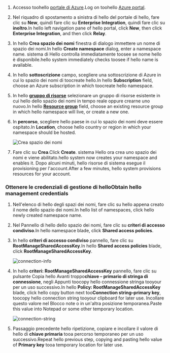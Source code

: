 1. <span data-ttu-id="cb05e-101">Accesso toohello [portale di Azure][Azure portal].</span><span class="sxs-lookup"><span data-stu-id="cb05e-101">Log on toohello [Azure portal][Azure portal].</span></span>
2. <span data-ttu-id="cb05e-102">Nel riquadro di spostamento a sinistra di hello del portale di hello, fare clic su **New**, quindi fare clic su **Enterprise Integration**, quindi fare clic su **inoltro**.</span><span class="sxs-lookup"><span data-stu-id="cb05e-102">In hello left navigation pane of hello portal, click **New**, then click **Enterprise Integration**, and then click **Relay**.</span></span>
3. <span data-ttu-id="cb05e-103">In hello **Crea spazio dei nomi** finestra di dialogo immettere un nome di spazio dei nomi.</span><span class="sxs-lookup"><span data-stu-id="cb05e-103">In hello **Create namespace** dialog, enter a namespace name.</span></span> <span data-ttu-id="cb05e-104">sistema di Hello controlla immediatamente toosee se nome hello è disponibile.</span><span class="sxs-lookup"><span data-stu-id="cb05e-104">hello system immediately checks toosee if hello name is available.</span></span>
4. <span data-ttu-id="cb05e-105">In hello **sottoscrizione** campo, scegliere una sottoscrizione di Azure in cui lo spazio dei nomi di toocreate hello.</span><span class="sxs-lookup"><span data-stu-id="cb05e-105">In hello **Subscription** field, choose an Azure subscription in which toocreate hello namespace.</span></span>
5. <span data-ttu-id="cb05e-106">In hello  **[gruppo di risorse](../articles/azure-resource-manager/resource-group-portal.md)**  selezionare un gruppo di risorse esistente in cui hello dello spazio dei nomi in tempo reale oppure crearne uno nuovo.</span><span class="sxs-lookup"><span data-stu-id="cb05e-106">In hello **[Resource group](../articles/azure-resource-manager/resource-group-portal.md)** field, choose an existing resource group in which hello namespace will live, or create a new one.</span></span>      
6. <span data-ttu-id="cb05e-107">In **percorso**, scegliere hello paese in cui lo spazio dei nomi deve essere ospitato.</span><span class="sxs-lookup"><span data-stu-id="cb05e-107">In **Location**, choose hello country or region in which your namespace should be hosted.</span></span>
   
    ![Crea spazio dei nomi][create-namespace]
7. <span data-ttu-id="cb05e-109">Fare clic su **Crea**.</span><span class="sxs-lookup"><span data-stu-id="cb05e-109">Click **Create**.</span></span> <span data-ttu-id="cb05e-110">sistema Hello ora crea uno spazio dei nomi e viene abilitato.</span><span class="sxs-lookup"><span data-stu-id="cb05e-110">hello system now creates your namespace and enables it.</span></span> <span data-ttu-id="cb05e-111">Dopo alcuni minuti, hello risorse di sistema esegue il provisioning per l'account.</span><span class="sxs-lookup"><span data-stu-id="cb05e-111">After a few minutes, hello system provisions resources for your account.</span></span>

### <a name="obtain-hello-management-credentials"></a><span data-ttu-id="cb05e-112">Ottenere le credenziali di gestione di hello</span><span class="sxs-lookup"><span data-stu-id="cb05e-112">Obtain hello management credentials</span></span>
1. <span data-ttu-id="cb05e-113">Nell'elenco di hello degli spazi dei nomi, fare clic su hello appena creato il nome dello spazio dei nomi.</span><span class="sxs-lookup"><span data-stu-id="cb05e-113">In hello list of namespaces, click hello newly created namespace name.</span></span>
2. <span data-ttu-id="cb05e-114">Nel Pannello di hello dello spazio dei nomi, fare clic su **criteri di accesso condiviso**.</span><span class="sxs-lookup"><span data-stu-id="cb05e-114">In hello namespace blade, click **Shared access policies**.</span></span>
3. <span data-ttu-id="cb05e-115">In hello **criteri di accesso condiviso** pannello, fare clic su **RootManageSharedAccessKey**.</span><span class="sxs-lookup"><span data-stu-id="cb05e-115">In hello **Shared access policies** blade, click **RootManageSharedAccessKey**.</span></span>
   
    ![connection-info][connection-info]
4. <span data-ttu-id="cb05e-117">In hello **criteri: RootManageSharedAccessKey** pannello, fare clic su pulsante Copia hello Avanti troppo**chiave – primario di stringa di connessione**, negli Appunti toocopy hello connessione stringa tooyour per un uso successivo.</span><span class="sxs-lookup"><span data-stu-id="cb05e-117">In hello **Policy: RootManageSharedAccessKey** blade, click hello copy button next too**Connection string–primary key**, toocopy hello connection string tooyour clipboard for later use.</span></span> <span data-ttu-id="cb05e-118">Incollare questo valore nel Blocco note o in un'altra posizione temporanea.</span><span class="sxs-lookup"><span data-stu-id="cb05e-118">Paste this value into Notepad or some other temporary location.</span></span>
   
    ![connection-string][connection-string]

5. <span data-ttu-id="cb05e-120">Passaggio precedente hello ripetizione, copiare e incollare il valore di hello di **chiave primaria** tooa percorso temporaneo per un uso successivo.</span><span class="sxs-lookup"><span data-stu-id="cb05e-120">Repeat hello previous step, copying and pasting hello value of **Primary key** tooa temporary location for later use.</span></span>  

<!--Image references-->

[create-namespace]: ./media/relay-create-namespace-portal/create-namespace.png
[connection-info]: ./media/relay-create-namespace-portal/connection-info.png
[connection-string]: ./media/relay-create-namespace-portal/connection-string.png
[Azure portal]: https://portal.azure.com
